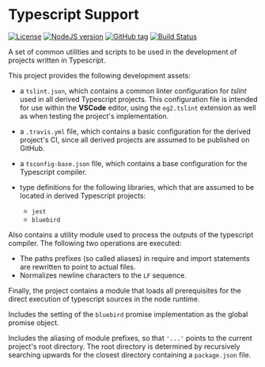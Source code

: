# Typescript Support

[![License](https://img.shields.io/github/license/Player1os/typescript-support.svg)](https://github.com/Player1os/typescript-support/blob/master/LICENSE)
[![NodeJS version](https://img.shields.io/node/v/@player1os/typescript-support.svg?label=node%20version)](https://nodejs.org/dist/v10.6.0/)
[![GitHub tag](https://img.shields.io/github/tag/Player1os/typescript-support.svg?label=version)](https://github.com/Player1os/typescript-support/releases)
[![Build Status](https://travis-ci.org/Player1os/typescript-support.svg?branch=master)](https://travis-ci.org/Player1os/typescript-support)

A set of common utilities and scripts to be used in the development of projects written in Typescript.

This project provides the following development assets:

- a `tslint.json`, which contains a common linter configuration for *tslint* used in all derived Typescript projects. This
configuration file is intended for use within the **VSCode** editor, using the `eg2.tslint` extension as well as when testing the project's
implementation.

- a `.travis.yml` file, which contains a basic configuration for the derived project's CI, since all derived projects are assumed to be
published on GitHub.

- a `tsconfig-base.json` file, which contains a base configuration for the Typescript compiler.

- type definitions for the following libraries, which that are assumed to be located in derived Typescript projects:
	- `jest`
	- `bluebird`

Also contains a utility module used to process the outputs of the typescript compiler. The following two operations are executed:
- The paths prefixes (so called aliases) in require and import statements are rewritten to point to actual files.
- Normalizes newline characters to the `LF` sequence.

Finally, the project contains a module that loads all prerequisites for the direct execution of typescript sources in the node runtime.

Includes the setting of the `bluebird` promise implementation as the global promise object.

Includes the aliasing of module prefixes, so that `'...'` points to the current project's root directory. The root directory is
determined by recursively searching upwards for the closest directory containing a `package.json` file.
